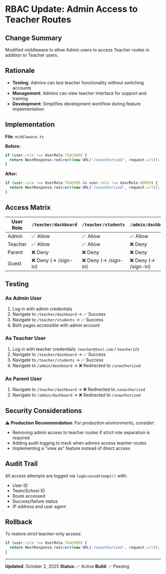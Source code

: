 # RBAC Update: Admin Access to Teacher Routes

## Change Summary
Modified middleware to allow Admin users to access Teacher routes in addition to Teacher users.

## Rationale
- **Testing**: Admins can test teacher functionality without switching accounts
- **Management**: Admins can view teacher interface for support and training
- **Development**: Simplifies development workflow during feature implementation

## Implementation
**File**: `middleware.ts`

**Before:**
```typescript
if (user.role !== UserRole.TEACHER) {
  return NextResponse.redirect(new URL('/unauthorized', request.url));
}
```

**After:**
```typescript
if (user.role !== UserRole.TEACHER && user.role !== UserRole.ADMIN) {
  return NextResponse.redirect(new URL('/unauthorized', request.url));
}
```

## Access Matrix

| User Role | `/teacher/dashboard` | `/teacher/students` | `/admin/dashboard` |
|-----------|---------------------|---------------------|-------------------|
| Admin     | ✅ Allow            | ✅ Allow            | ✅ Allow          |
| Teacher   | ✅ Allow            | ✅ Allow            | ❌ Deny           |
| Parent    | ❌ Deny             | ❌ Deny             | ❌ Deny           |
| Guest     | ❌ Deny (→ /sign-in)| ❌ Deny (→ /sign-in)| ❌ Deny (→ /sign-in)|

## Testing

### As Admin User
1. Log in with admin credentials
2. Navigate to `/teacher/dashboard` → ✅ Success
3. Navigate to `/teacher/students` → ✅ Success
4. Both pages accessible with admin account

### As Teacher User
1. Log in with teacher credentials: `teacher@test.com` / `teacher123`
2. Navigate to `/teacher/dashboard` → ✅ Success
3. Navigate to `/teacher/students` → ✅ Success
4. Navigate to `/admin/dashboard` → ❌ Redirected to `/unauthorized`

### As Parent User
1. Navigate to `/teacher/dashboard` → ❌ Redirected to `/unauthorized`
2. Navigate to `/admin/dashboard` → ❌ Redirected to `/unauthorized`

## Security Considerations

⚠️ **Production Recommendation**: For production environments, consider:
- Removing admin access to teacher routes if strict role separation is required
- Adding audit logging to track when admins access teacher routes
- Implementing a "view as" feature instead of direct access

## Audit Trail
All access attempts are logged via `logAccessAttempt()` with:
- User ID
- Team/School ID
- Route accessed
- Success/failure status
- IP address and user agent

## Rollback
To restore strict teacher-only access:
```typescript
if (user.role !== UserRole.TEACHER) {
  return NextResponse.redirect(new URL('/unauthorized', request.url));
}
```

---
**Updated**: October 2, 2025
**Status**: ✅ Active
**Build**: ✅ Passing
